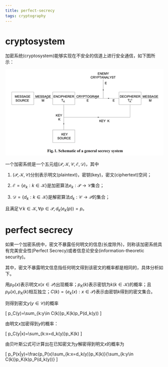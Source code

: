 ```yaml
---
title: perfect-secrecy
tags: cryptography
---
```


# cryptosystem
加密系统(cryptosystem)能够实现在不安全的信道上进行安全通信，如下图所示：

![](/files/cryptosystem.png)

一个加密系统是一个五元组$(\mathcal{P},\mathcal{K},\mathcal{C},\mathcal{E},\mathcal{D})$，其中

1. $(\mathcal{P},\mathcal{K},\mathcal{C})$分别表示明文(plaintext)，密钥(key)，密文(ciphertext)空间；

2. $\mathcal{E}=\{e_k:k\in \mathcal{K}\}$是加密算法$e_k:\mathcal{P}\rightarrow\mathcal{C}$集合；

3. $\mathcal{D}=\{d_k:k\in \mathcal{K}\}$是解密算法$d_k:\mathcal{C}\rightarrow\mathcal{P}$的集合；

且满足$\forall k\in \mathcal{K}, \forall p\in\mathcal{P}, d_k(e_k(p))=p$。

# perfect secrecy

如果一个加密系统中，密文不暴露任何明文的信息(长度除外)，则称该加密系统具有完美安全性(Perfect Secrecy)或者信息论安全(information-theoretic security)。

其中，密文不暴露明文信息指任何明文得到该密文的概率都是相同的，具体分析如下。

用$p_P(x)$表示明文$x(x\in\mathcal{P})$出现概率；$p_K(k)$表示密钥为$k(k\in\mathcal{K})$的概率；且$p_P(x),p_K(k)$相互独立；$C(k)=\{e_k(x):x\in\mathcal{P}\}$表示由密钥$k$得到的密文集合。

则得到密文$y(y\in\mathcal{C})$的概率

\[ p_C(y)=\sum_{k:y\in C(k)}p_K(k)p_P(d_k(y)) \]

由明文$x$加密得到$y$的概率：

\[ p_C(y|x)=\sum_{k:x=d_k(y)}p_K(k) \]

由贝叶斯公式可计算出在已知密文为$y$解密得到明文$x$的概率为

\[ p_P(x|y)=\frac{p_P(x)\sum_{k:x=d_k(y)}p_K(k)}{\sum_{k:y\in C(k)}p_K(k)p_P(d_k(y))} \]

